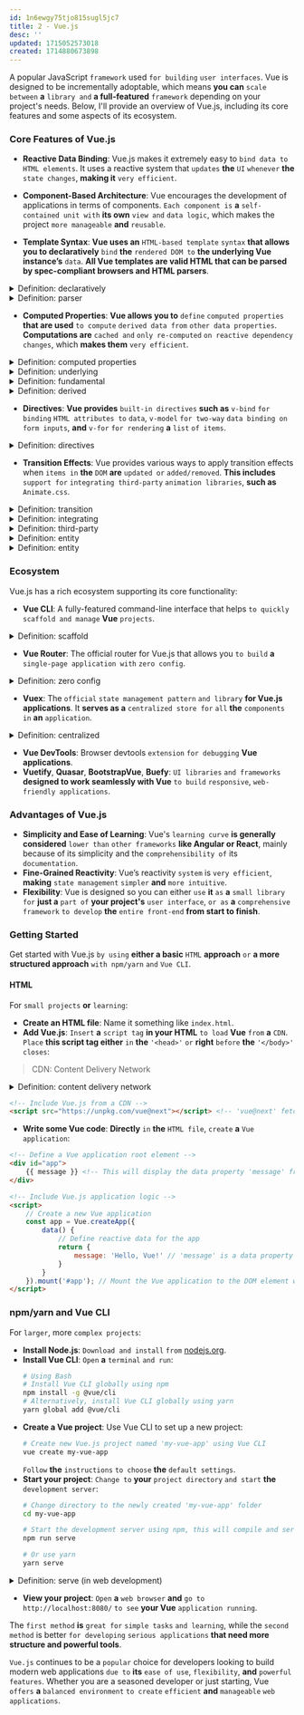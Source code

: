 ```yaml
---
id: 1n6ewgy75tjo815sugl5jc7
title: 2 - Vue.js
desc: ''
updated: 1715052573018
created: 1714880673898
---
```


A popular JavaScript `framework` used `for building` `user interfaces`. Vue is designed to be incrementally adoptable, which means **you can** `scale between` **a** `library and` **a full-featured** `framework` depending on your project's needs. Below, I'll provide an overview of Vue.js, including its core features and some aspects of its ecosystem.

### Core Features of Vue.js

- **Reactive Data Binding**: Vue.js makes it extremely easy to `bind data to` `HTML elements`. It uses a reactive system that `updates` **the** `UI` `whenever` **the** `state changes`, **making it** `very efficient`.

- **Component-Based Architecture**: Vue encourages the development of applications in terms of components. `Each component is` **a** `self-contained unit with` **its own** `view and` `data logic`, which makes the project `more manageable` **and** `reusable`.

- **Template Syntax**: **Vue uses an** `HTML-based template` `syntax` **that allows you to declaratively** `bind` **the** `rendered DOM to` **the underlying Vue instance’s** `data`. **All Vue templates are valid HTML that can be parsed by spec-compliant browsers and HTML parsers**.



<!-- start of 'declaratively' section -->
<details>
    <summary>Definition: declaratively</summary>

#
The term "declaratively" **refers to a** `style or` `manner of` `expression` **where you** `specify what` **you want** `to achieve` `without explaining` `how` **it should be done**. This is **common in programming**, where **declarative languages allow the programmer to write code that describes the desired results**, **while the system figures out the process to achieve those results**.

---
</details>
<!-- end of 'declaratively' section -->



<!-- start of 'parser' section -->
<details>
    <summary>Definition: parser</summary>

#
A parser **is a** `tool or` `program that` `analyzes` `a sequence of` `input data` (**like text**) `to determine` **its** `structure` **and** `then extracts` **meaningful** `information` `according to` **a** `set of rules`. This is **often used in computing for tasks like** `interpreting code` **or** `processing human languages`.

---
</details>
<!-- end of 'parser' section -->



- **Computed Properties**: **Vue allows you to** `define` `computed properties` **that are used** `to compute` `derived data from` `other data properties`. **Computations are** `cached and` `only re-computed` `on reactive dependency changes`, which **makes them** `very efficient`.



<!-- start of 'computed properties' section -->
<details>
    <summary>Definition: computed properties</summary>

#
Computed properties **are** `values` **that are** `calculated dynamically` `by` **a** `program`, **typically** `based on` `other data`. **In programming**, **these properties are** `defined using` `expressions or methods` `that re-calculate` **the** `property's value when` **the** `underlying data` `changes`.

---
</details>
<!-- end of 'computed properties' section -->



<!-- start of 'underlying' section -->
<details>
    <summary>Definition: underlying</summary>

#
The term "underlying" **refers to** `something` **that is** `hidden or exists` `beneath the surface`, `supporting or forming` **the** `basis for` `something else`. It **often** `describes` **the** `fundamental or basic` `cause`, `issue`, **or** `basis on` `which other things` `are built` `or derived`.

---
</details>
<!-- end of 'underlying' section -->



<!-- start of 'fundamental' section -->
<details>
    <summary>Definition: fundamental</summary>

#
'Fundamental' **refers to** `something` **that is** `basic`, `primary`, **or** `essential`. It's **the** `core or foundation` **that** `other things are` `built upon or` `developed from`.

---
</details>
<!-- end of 'fundamental' section -->



<!-- start of 'derived' section -->
<details>
    <summary>Definition: derived</summary>

#
'Derived' **means** `something` **that is** `developed or` `obtained from` `something else`. It **involves** `taking` `existing elements and` `creating something new or` `secondary from them`.

---
</details>
<!-- end of 'derived' section -->



- **Directives**: **Vue provides** `built-in directives` **such as** `v-bind` `for binding` `HTML attributes to` `data`, `v-model` `for two-way` `data binding on` `form inputs`, **and** `v-for` `for rendering` **a** `list` `of items`.



<!-- start of 'directives' section -->
<details>
    <summary>Definition: directives</summary>

#
Directives **are** `instructions or guidelines` **that tell someone** `how to do something or` `how something should be done`. `In programming`, **directives are** `specific statements in` **the** `code` `that tell` **the** `compiler or interpreter` `how to process` **certain** `parts of` **the** `code`.

---
</details>
<!-- end of 'directives' section -->



- **Transition Effects**: Vue provides various ways to apply transition effects when `items in` **the** `DOM` **are** `updated or` `added/removed`. **This includes** `support for` `integrating third-party` `animation libraries`, **such as** `Animate.css`.



<!-- start of 'transition' section -->
<details>
    <summary>Definition: transition</summary>

#
A transition **is a** `process or` `period of change` `from one` `state or condition` `to another`. In various contexts, it **can refer to things like** `changing` `physical locations`, `phases in projects`, **or** `shifts in` `ideas or circumstances`.

---
</details>
<!-- end of 'transition' section -->



<!-- start of 'integrating' section -->
<details>
    <summary>Definition: integrating</summary>

#
Integrating **refers to** `combining` `parts or elements` `into a whole`. It **involves bringing components together so that they work as a** `unified system` **or** `fit seamlessly into` **an** `existing` `framework or structure`.

---
</details>
<!-- end of 'integrating' section -->



<!-- start of 'third-party' section -->
<details>
    <summary>Definition: third-party</summary>

#
Third-party **refers to** `someone or something` **that is** `separate from` **the** `two` `main parties` `involved in` **a** `situation or transaction`. In many contexts, it describes **an** `outside entity` **that is** `not` `directly involved` `but may` `have interests in` `or impact on` **the** `situation`.

---
</details>
<!-- end of 'third-party' section -->



<!-- start of 'entity' section -->
<details>
    <summary>Definition: entity</summary>

#
An entity **is** `something that` `exists independently`, `often as` **a** `distinct or separate` `object`, `unit`, `or organization`. It **can refer to a variety of things such as a** `person`, **a** `company`, **an** `organization`, `or any` `identifiable existence in` **the** `physical` **or** `conceptual world`.

---
</details>
<!-- end of 'entity' section -->



<!-- start of 'entity' section -->
<details>
    <summary>Definition: entity</summary>

#
"Conceptual" **refers to** `ideas or concepts` `rather than` `physical or practical` `realities`. It **involves thinking**, **understanding**, **or relating to abstract principles and theories rather than tangible objects**.

---
</details>
<!-- end of 'entity' section -->



### Ecosystem

Vue.js has a rich ecosystem supporting its core functionality:

- **Vue CLI**: A fully-featured command-line interface that helps `to quickly` `scaffold and manage` **Vue** `projects`.



<!-- start of 'scaffold' section -->
<details>
    <summary>Definition: scaffold</summary>

#
A scaffold **is a** `temporary structure` **used** `to support` `people and materials` `during` **the** `construction or repair` `of buildings` `and other` `large structures`. It **provides a platform to work from at heights that would otherwise be difficult to reach**. In a `broader context`, "scaffold" **can also refer to a** `framework or system` `that supports` **the** `development of` `skills`, `ideas`, **or** `processes`.

---
</details>
<!-- end of 'scaffold' section -->



- **Vue Router**: The official router for Vue.js that allows you `to build` **a** `single-page application with` `zero config`.



<!-- start of 'zero config' section -->
<details>
    <summary>Definition: zero config</summary>

#
"Zero config" **refers to** `systems`, `applications`, `or devices` **that** `work` `straight out of the box` `without requiring` **the** `user to` `manually` `configure settings`. The goal of zero configuration technology is **to simplify setup processes and improve usability**, **allowing users to operate devices or software immediately upon installation or initiation**, **without needing technical knowledge or intervention**.

---
</details>
<!-- end of 'zero config' section -->



- **Vuex**: The `official` `state management pattern` `and library` **for Vue.js applications**. It **serves as a** `centralized store for` `all` **the** `components` `in` **an** `application`.



<!-- start of 'centralized' section -->
<details>
    <summary>Definition: centralized</summary>

#
"Centralized" **refers to a** `system or structure` **where** `control or authority` **is** `concentrated in` **a** `single central` `point or location`, **rather than being distributed across multiple locations or divisions**.

---
</details>
<!-- end of 'centralized' section -->



- **Vue DevTools**: Browser devtools `extension` `for debugging` **Vue applications**.
- **Vuetify**, **Quasar**, **BootstrapVue**, **Buefy**: `UI libraries` `and frameworks` **designed to work seamlessly with Vue** `to build` `responsive`, `web-friendly applications`.

### Advantages of Vue.js

- **Simplicity and Ease of Learning**: Vue's `learning curve` **is generally considered** `lower than` `other frameworks` **like Angular or React**, mainly because of its simplicity and the `comprehensibility of` its `documentation`.
- **Fine-Grained Reactivity**: Vue’s reactivity `system` is `very efficient`, **making** `state management` `simpler` **and** `more intuitive`.
- **Flexibility**: Vue is designed so you can either `use` **it** `as` **a** `small library for` **just a** `part of` **your project's** `user interface`, `or as` **a** `comprehensive framework` `to develop` **the** `entire front-end` **from start to finish**.

### Getting Started

Get started with Vue.js `by using` **either a basic** `HTML` **approach** `or` **a more structured approach** `with npm/yarn` `and` `Vue CLI`.

#### HTML
For `small projects` **or** `learning`:

- **Create an HTML file**: Name it something like `index.html`.
- **Add Vue.js**: `Insert` **a** `script tag` **in your HTML** `to load` **Vue** `from` **a** `CDN`. `Place` **this script tag either** `in` **the** `'<head>'` `or` **right** `before` **the** `'</body>'` `closes`:
> CDN: Content Delivery Network



<!-- start of 'content delivery network' section -->
<details>
    <summary>Definition: content delivery network</summary>

#
A `CDN`, **or** `Content Delivery Network`, **is a** `system of` `distributed servers` `that deliver` `web content` **like** `images`, `videos`, **and** `web pages` `to users` `based on` **their** `geographic location`, **the** `origin of` **the** `webpage`, `and` **the** `content delivery server`. This helps `to speed up` **the** `loading time of` `websites` `by reducing` **the** `physical distance` `between` **the** `server` `and` **the** `user`.

---
</details>
<!-- end of 'content delivery network' section -->



```html
<!-- Include Vue.js from a CDN -->
<script src="https://unpkg.com/vue@next"></script> <!-- 'vue@next' fetches the latest version of Vue.js -->
```
- **Write some Vue code**: **Directly** `in` **the** `HTML file`, `create` **a** `Vue application`:
```html
<!-- Define a Vue application root element -->
<div id="app">
    {{ message }} <!-- This will display the data property 'message' from the Vue instance -->
</div>

<!-- Include Vue.js application logic -->
<script>
    // Create a new Vue application
    const app = Vue.createApp({
        data() {
            // Define reactive data for the app
            return {
                message: 'Hello, Vue!' // 'message' is a data property
            }
        }
    }).mount('#app'); // Mount the Vue application to the DOM element with the id 'app'
</script>
```

### npm/yarn and Vue CLI
For `larger`, more `complex projects`:

- **Install Node.js**: `Download and install` `from` [nodejs.org](https://nodejs.org/).
- **Install Vue CLI**: `Open` **a** `terminal` `and run`:
    ```bash
    # Using Bash
    # Install Vue CLI globally using npm
    npm install -g @vue/cli
    # Alternatively, install Vue CLI globally using yarn
    yarn global add @vue/cli
    ```
- **Create a Vue project**: Use Vue CLI to set up a new project:
    ```bash
    # Create new Vue.js project named 'my-vue-app' using Vue CLI
    vue create my-vue-app
    ```
   `Follow` **the** `instructions` `to choose` **the** `default settings`.
- **Start your project**: `Change to` **your** `project directory` `and start` **the** `development server`:
    ```bash
    # Change directory to the newly created 'my-vue-app' folder
    cd my-vue-app

    # Start the development server using npm, this will compile and serve the Vue application
    npm run serve

    # Or use yarn
    yarn serve
    ```



<!-- start of 'serve' section -->
<details>
    <summary>Definition: serve (in web development)</summary>

#
**In web development**, "serve" typically **refers to the** `action of` **a** `server` `sending data to` **a** `client` `in response to` **a** `request`. This **involves** `delivering web pages`, `resources` **like images and stylesheets**, `and data` `through` **an** `API` `to users' browsers or` `applications`. When you visit a website, your `browser` `requests information`, **and the** `server` "`serves`" **that** `information` back to you, **enabling you to view and interact with the website**.

---
</details>
<!-- end of 'serve' section -->



- **View your project**: `Open` **a** `web browser` **and** `go to` `http://localhost:8080/` `to see` **your Vue** `application running`.

The `first method` **is** `great for` `simple tasks` `and learning`, while the `second method` is better `for developing` `serious applications` **that need more structure and powerful tools**.

`Vue.js` continues to be a `popular` choice for developers looking to build modern web applications `due to` **its** `ease of use`, `flexibility`, **and** `powerful features`. Whether you are a seasoned developer or just starting, Vue `offers` **a** `balanced environment` `to create` `efficient` **and** `manageable` `web applications`.